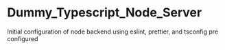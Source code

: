 # Dummy_Typescript_Node_Server
Initial configuration of node backend using eslint, prettier, and tsconfig pre configured
